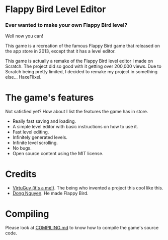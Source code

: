 # Flappy Bird Level Editor
### Ever wanted to make your own Flappy Bird level?
 Well now you can!

 This game is a recreation of the famous Flappy Bird game that released on the app store in 2013, except that it has a level editor.

 This game is actually a remake of the Flappy Bird level editor I made on Scratch. The project did so good with it getting over 200,000 views. Due to Scratch being pretty limited, I decided to remake my project in something else... HaxeFlixel.

# The game's features
 Not satisfied yet? How about I list the features the game has in store.
 * Really fast saving and loading.
 * A simple level editor with basic instructions on how to use it.
 * Fast level editing.
 * Infinitely generated levels.
 * Infinite level scrolling.
 * No bugs.
 * Open source content using the MIT license.

# Credits
* [VirtuGuy (it's a me!)](https://github.com/VirtuGuy). The being who invented a project this cool like this.
* [Dong Nguyen](https://twitter.com/dongatory). He made Flappy Bird.

# Compiling
 Please look at [COMPILING.md](https://github.com/VirtuGuy/Flappy-Bird-Level-Editor/blob/main/COMPILING.md) to know how to compile the game's source code.
